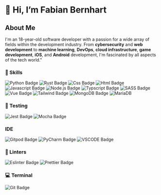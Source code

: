 # 👋 Hi, I’m Fabian Bernhart

## About Me

I'm an 18-year-old software developer with a passion for a wide array of fields within the development industry. From **cybersecurity** and **web development** to **machine learning**, **DevOps**, **cloud infrastructure**, **game development**, **iOS**, and **Android** development, I'm fascinated by all aspects of the tech world."

### 🚀 Skills
<span>
  <img alt="Python Badge" src="https://img.shields.io/badge/Python-3776AB?style=for-the-badge&logo=python&logoColor=white">
  <img alt="Rust Badge" src="https://img.shields.io/badge/Rust-000000?style=for-the-badge&logo=rust&logoColor=white">
  <img alt="Css Badge" src="https://img.shields.io/badge/CSS3-1572B6?style=for-the-badge&logo=css3&logoColor=white">
  <img alt="Html Badge" src="https://img.shields.io/badge/HTML5-E34F26?style=for-the-badge&logo=html5&logoColor=white">
  <img alt="Javascript Badge" src="https://img.shields.io/badge/JavaScript-F7DF1E?style=for-the-badge&logo=javascript&logoColor=black">
  <img alt="Node.js Badge" src="https://img.shields.io/badge/Node.js-43853D?style=for-the-badge&logo=node.js&logoColor=white">
  <img alt="Typscript Badge" src="https://img.shields.io/badge/TypeScript-007ACC?style=for-the-badge&logo=typescript&logoColor=white">
  <img alt="SASS Badge" src="https://img.shields.io/badge/Sass-CC6699?style=for-the-badge&logo=sass&logoColor=white">
  <img alt="Vue Badge" src="https://img.shields.io/badge/Vue.js-35495E?style=for-the-badge&logo=vue.js&logoColor=4FC08D">
  <img alt="Tailwind Badge" src="https://img.shields.io/badge/Tailwind_CSS-38B2AC?style=for-the-badge&logo=tailwind-css&logoColor=white">
  <img alt="MongoDB Badge" src="https://img.shields.io/badge/MongoDB-4EA94B?style=for-the-badge&logo=mongodb&logoColor=white">
  <img alt="MariaDB" src="https://img.shields.io/badge/MariaDB-003545?style=for-the-badge&logo=mariadb&logoColor=white">
</span>

### 🔔 Testing
<span>
  <img alt="Jest Badge" src="https://img.shields.io/badge/Jest-323330?style=for-the-badge&logo=Jest&logoColor=white">
  <img alt="Mocha Badge" src="https://img.shields.io/badge/mocha.js-323330?style=for-the-badge&logo=mocha&logoColor=Brown">
</span>


### IDE

<span>
  <img alt="Gitpod Badge" src="https://img.shields.io/badge/Gitpod-000000?style=for-the-badge&logo=gitpod&logoColor=#FFAE33">
  <img alt="PyCharm Badge" src="https://img.shields.io/badge/PyCharm-000000.svg?&style=for-the-badge&logo=PyCharm&logoColor=white">
  <img alt="VSCODE Badge" src="https://img.shields.io/badge/Visual_Studio_Code-0078D4?style=for-the-badge&logo=visual%20studio%20code&logoColor=white">
</span>

### 🧐 Linters

<span>
  <img alt="Eslinter Badge" src="https://img.shields.io/badge/eslint-3A33D1?style=for-the-badge&logo=eslint&logoColor=white">
  <img alt="Prettier Badge" src="https://img.shields.io/badge/prettier-1A2C34?style=for-the-badge&logo=prettier&logoColor=F7BA3E">
</span>

### 💻 Terminal

<span>
  <img alt="Git Badge" src="https://img.shields.io/badge/GIT-E44C30?style=for-the-badge&logo=git&logoColor=white">
</span>



  


